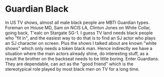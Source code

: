 # Guardian Black

In US TV shows, almost all male black people are MBTI Guardian types. Foreman on House MD, Sam on NCIS LA, Clinton Jones on White Collar, going back, T'ealc on Stargate SG-1. I guess TV land needs black people who "fit in", and the easiest way to do that is to find an SJ actor who plays an SJ character on screen. Plus the shows I talked about are known "white shows" which only needs a token black man. Hence indirectly we have a situation where the main actors already shine, do interesting stuff, as a result the brother on the backseat needs to be little boring. Enter Guardians. They are dependable, can act as the "good friend" which is the stereotypical role played by most black men on TV for a long time.
